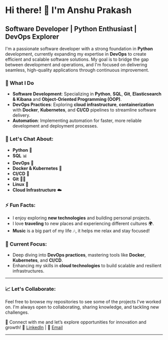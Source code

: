 # Hi there! 👋 I'm Anshu Prakash

## Software Developer | Python Enthusiast | DevOps Explorer

I'm a passionate software developer with a strong foundation in **Python** development, currently expanding my expertise in **DevOps** to create efficient and scalable software solutions. My goal is to bridge the gap between development and operations, and I'm focused on delivering seamless, high-quality applications through continuous improvement.

### 🚀 What I Do
- **Software Development**: Specializing in **Python**, **SQL**, **Git**, **Elasticsearch & Kibana** and **Object-Oriented Programming (OOP)**.
- **DevOps Practices**: Exploring **cloud infrastructure**, **containerization** with **Docker**, **Kubernetes**, and **CI/CD** pipelines to streamline software delivery.
- **Automation**: Implementing automation for faster, more reliable development and deployment processes.

### 💬 Let's Chat About:
- **Python** 🐍
- **SQL** 📊
- **DevOps** 🔧
- **Docker & Kubernetes** 🐳
- **CI/CD** 🚀
- **Git** 🧑‍💻
- **Linux** 🐧
- **Cloud Infrastructure** ☁️

### ⚡ Fun Facts:
- I enjoy exploring **new technologies** and building personal projects.
- I love **traveling** to new places and experiencing different cultures 🌍.
- **Music** is a big part of my life 🎶, it helps me relax and stay focused!

### 🔭 Current Focus:
- Deep diving into **DevOps practices**, mastering tools like **Docker**, **Kubernetes**, and **CI/CD**.
- Enhancing my skills in **cloud technologies** to build scalable and resilient infrastructures.

---

### 📈 Let's Collaborate:
Feel free to browse my repositories to see some of the projects I've worked on. I'm always open to collaborating, sharing knowledge, and tackling new challenges.

🔗 Connect with me and let’s explore opportunities for innovation and growth!
🔗 [LinkedIn](https://www.linkedin.com/in/anshu-prakash) | 📧 [Email](anshuprakash8445@gmail.com)

---
